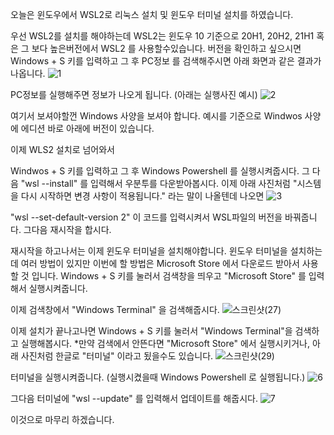 오늘은 윈도우에서 WSL2로 리눅스 설치 및 윈도우 터미널 설치를 하였습니다.

우선 WSL2를 설치를 해야하는데 WSL2는 윈도우 10 기준으로 20H1, 20H2, 21H1 혹은 그 보다 높은버전에서 WSL2 를 사용할수있습니다.
버전을 확인하고 싶으시면 Windows + S 키를 입력하고 그 후 PC정보 를 검색해주시면 아래 화면과 같은 결과가 나옵니다.
![1](https://github.com/user-attachments/assets/89e6ca5f-60e6-442b-93ae-20d249c4c39e)


PC정보를 실행해주면 정보가 나오게 됩니다.
(아래는 실행사진 예시)
![2](https://github.com/user-attachments/assets/376be097-7e6f-4a56-81cf-45732010c941)


여기서 보셔야할껀 Windows 사양을 보셔야 합니다.
예시를 기준으로 Windwos 사양에 에디션 바로 아래에 버전이 있습니다.

이제 WLS2 설치로 넘어와서

Windwos + S 키를 입력하고 그 후 Windows Powershell 를 실행시켜줍시다.
그 다음 "wsl --install" 를 입력해서 우분투를 다운받아봅시다.
이제 아래 사진처럼 "시스템을 다시 시작하면 변경 사항이 적용됩니다." 라는 말이 나올텐데 나오면 
![3](https://github.com/user-attachments/assets/b3bfd276-e9f0-4ae8-b465-b82db3912cf8)

"wsl --set-default-version 2" 이 코드를 입력시켜서 WSL파일의 버전을 바꿔줍니다. 그다음 재시작을 합시다.

재시작을 하고나서는 이제 윈도우 터미널을 설치해야합니다.
윈도우 터미널을 설치하는데 여러 방법이 있지만 이번에 할 방법은 Microsoft Store 에서 다운로드 받아서 사용할 것 입니다.
Windows + S 키를 눌러서 검색창을 띄우고 "Microsoft Store" 를 입력해서 실행시켜줍니다.

이제 검색창에서 "Windows Terminal" 을 검색해줍시다.
![스크린샷(27)](https://github.com/user-attachments/assets/ea0a5ee9-f504-4aa2-a0f0-239cb042f972)

이제 설치가 끝나고나면 Windows + S 키를 눌러서 "Windows Terminal"을 검색하고 실행해봅시다.
*만약 검색에서 안뜬다면 "Microsoft Store" 에서 실행시키거나, 아래 사진처럼 한글로 "터미널" 이라고 됬을수도 있습니다.
![스크린샷(29)](https://github.com/user-attachments/assets/8d15dc33-4dfe-4ddb-bb28-f55556bfdb82)

터미널을 실행시켜줍니다. (실행시켰을때 Windows Powershell 로 실행됩니다.)
![6](https://github.com/user-attachments/assets/e2da872d-2000-44d4-b010-765bbb97e97e)

그다음 터미널에 "wsl --update" 를 입력해서 업데이트를 해줍시다.
![7](https://github.com/user-attachments/assets/c6f690fa-af9c-40df-9d3f-7a3606b02888)

이것으로 마무리 하겠습니다.

